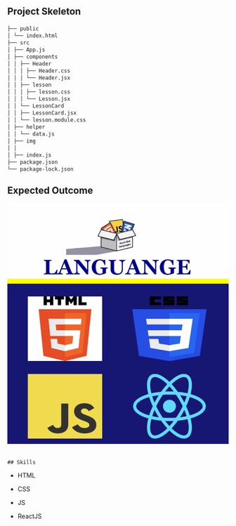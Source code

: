 ## Project Skeleton
```
├── public
│ └── index.html
├── src
│ ├── App.js
│ ├── components
│ │ ├── Header
│ │ │ ├── Header.css
│ │ │ └── Header.jsx
│ │ ├── lesson
│ │ │ ├── lesson.css
│ │ │ └── Lesson.jsx
│ │ └── LessonCard
│ │ ├── LessonCard.jsx
│ │ └── lesson.module.css
│ ├── helper
│ │ └── data.js
│ ├── img
│ │  
│ ├── index.js
├── package.json
└── package-lock.json
```
## Expected Outcome

![Languange](https://github.com/ebru2541/language-card/blob/master/src/languange.gif)
```

## Skills
```
- HTML

- CSS

- JS

- ReactJS
```

